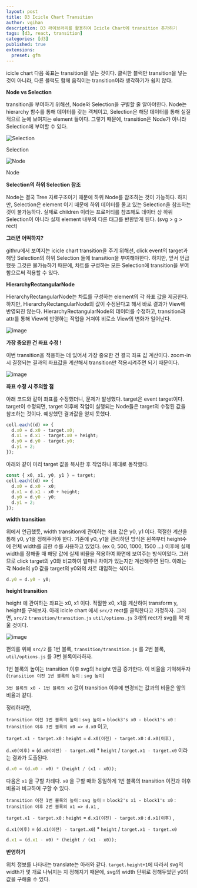 ```yaml
---
layout: post
title: D3 Icicle Chart Transition
author: vgihan
description: D3 라이브러리를 활용하여 Icicle Chart에 transition 추가하기
tags: [d3, react, transition]
categories: [d3]
published: true
extensions:
  preset: gfm
---
```


icicle chart 다음 목표는 transition을 넣는 것이다. 클릭한 블럭만 transition을 넣는 것이 아니라, 다른 블럭도 함께 움직이는 transition이라 생각하기가 쉽지 않다.

**Node vs Selection**

transition을 부여하기 위해선, Node와 Selection을 구별할 줄 알아야한다. Node는 hierarchy 함수를 통해 데이터를 갖는 객체이고, Selection은 해당 데이터를 통해 실질적으로 눈에 보여지는 element 들이다. 그렇기 때문에, transition은 Node가 아니라 Selection에 부여할 수 있다.

![Selection](https://user-images.githubusercontent.com/49841765/189051611-3c81e3e4-53a6-4647-a888-e192984581f9.png)

Selection

![Node](https://user-images.githubusercontent.com/49841765/189051831-bd633dc5-8178-4243-8c04-5a737dcc2f8e.png)

Node

**Selection의 하위 Selection 참조**

Node는 결국 Tree 자료구조이기 때문에 하위 Node를 참조하는 것이 가능하다. 하지만, Selection은 element 이기 때문에 하위 데이터를 물고 있는 Selection을 참조하는 것이 불가능하다. 실제로 children 이라는 프로퍼티를 참조해도 데이터 상 하위 Selection이 아니라 실제 element 내부의 다른 태그를 반환받게 된다. (svg > g > rect)

**그러면 어떡하지?**

githru에서 보여지는 icicle chart transition을 주기 위해선, click event의 target과 해당 Selection의 하위 Selection 들에 transition을 부여해야한다. 하지만, 앞서 언급했듯 그것은 불가능하기 때문에, 차트를 구성하는 모든 Selection에 transition을 부여함으로써 적용할 수 있다.

**HierarchyRectangularNode**

HierarchyRectangularNode는 차트를 구성하는 element의 각 좌표 값을 제공한다. 하지만, HierarchyRectangularNode의 값이 수정된다고 해서 바로 결과가 View에 반영되진 않는다. HierarchyRectangularNode의 데이터를 수정하고, transition과 attr를 통해 View에 반영하는 작업을 거쳐야 비로소 View의 변화가 일어난다.

![image](https://user-images.githubusercontent.com/49841765/189051920-075c5997-3119-4081-8fa4-d851475cb6d5.png)

**가장 중요한 건 좌표 수정 !**

이번 transition을 적용하는 데 있어서 가장 중요한 건 결국 좌표 값 계산이다. zoom-in 시 결정되는 결과의 좌표값을 계산해서 transition만 적용시켜주면 되기 때문이다.

![image](https://user-images.githubusercontent.com/49841765/189051976-e1554ea0-efda-4d76-bf6c-61db42883e3e.png)

**좌표 수정 시 주의할 점**

아래 코드와 같이 좌표를 수정했더니, 문제가 발생했다. target은 event target이다. target이 수정되면, target 이후에 작업이 실행되는 Node들은 target의 수정된 값을 참조하는 것이다. 예상했던 결과값을 얻지 못했다.

```jsx
cell.each((d) => {
  d.x0 = d.x0 - target.x0;
  d.x1 = d.x1 - target.x0 + height;
  d.y0 = d.y0 - target.y0;
  d.y1 = 2;
});
```

아래와 같이 미리 target 값을 복사한 후 작업하니 제대로 동작했다.

```jsx
const { x0, x1, y0, y1 } = target;
cell.each((d) => {
  d.x0 = d.x0 - x0;
  d.x1 = d.x1 - x0 + height;
  d.y0 = d.y0 - y0;
  d.y1 = 2;
});
```

**width transition**

위에서 언급했듯, width transition에 관여하는 좌표 값은 y0, y1 이다. 적절한 계산을 통해 y0, y1을 정해주어야 한다. 기존에 y0, y1을 관리하던 방식은 왼쪽부터 height수에 전체 width를 곱한 수를 사용하고 있었다. (ex 0, 500, 1000, 1500 …) 이후에 실제 width를 정해줄 때 해당 값에 실제 비율을 적용하여 화면에 보여주는 방식이었다. 그러므로 click target의 y0와 비교하여 얼마나 차이가 있는지만 계산해주면 된다. 아래는 각 Node의 y0 값을 target의 y0와의 차로 대입하는 식이다.

```jsx
d.y0 = d.y0 - y0;
```

**height transition**

height 에 관여하는 좌표는 x0, x1 이다. 적절한 x0, x1을 계산하여 transform y, height를 구해보자. 아래 icicle chart 에서 `src/2` rect를 클릭한다고 가정하자. 그러면, `src/2` `transition/transition.js` `util/options.js` 3개의 rect가 svg를 꽉 채울 것이다.

![image](https://user-images.githubusercontent.com/49841765/189052130-5b9c9606-cc97-4361-87b6-caa79b7cbf03.png)

편의를 위해 `src/2` 를 1번 블록, `transition/transition.js` 를 2번 블록, `util/options.js` 를 3번 블록이라하자.

1번 블록의 높이는 transition 이후 svg의 height 만큼 증가한다. 이 비율을 기억해두자 (`transition 이전 1번 블록의 높이` : `svg 높이`)

`3번 블록의 x0 - 1번 블록의 x0` 값이 transition 이후에 변경되는 값과의 비율은 앞의 비율과 같다.

정리하자면,

`transition 이전 1번 블록의 높이` : `svg 높이` = `block3's x0 - block1's x0` : `transition 이후 3번 블록의 x0 => d.x0` 이고,

`target.x1 - target.x0` : `height` = `d.x0(이전) - target.x0` : `d.x0(이후)` ,

`d.x0(이후)` = (`d.x0(이전) - target.x0`) \* `height` / `target.x1 - target.x0` 이라는 결과가 도출된다.

```jsx
d.x0 = (d.x0 - x0) * (height / (x1 - x0));
```

다음은 `x1` 을 구할 차례다. `x0` 을 구할 때와 동일하게 1번 블록의 transition 이전과 이후 비율과 비교하여 구할 수 있다.

`transition 이전 1번 블록의 높이` : `svg 높이` = `block2's x1 - block1's x0` : `transition 이후 2번 블록의 x1 => d.x1` ,

`target.x1 - target.x0` : `height` = `d.x1(이전) - target.x0` : `d.x1(이후)` ,

`d.x1(이후)` = (`d.x1(이전) - target.x0`) \* `height` / `target.x1 - target.x0`

```jsx
d.x1 = (d.x1 - x0) * (height / (x1 - x0));
```

**반영하기**

위치 정보를 나타내는 translate는 아래와 같다. `target.height+1`에 따라서 svg의 width가 몇 개로 나눠지는 지 정해지기 때문에, svg의 width 단위로 정해두었던 y0의 값을 구해줄 수 있다.
